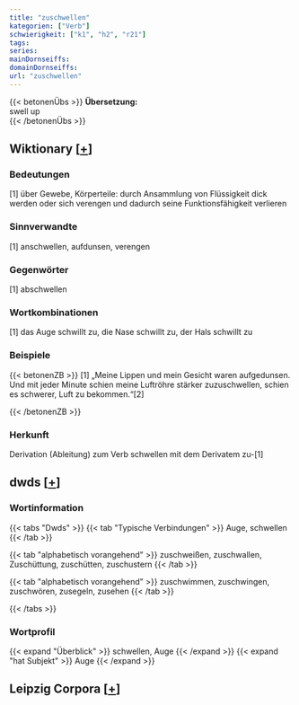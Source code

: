```yaml
---
title: "zuschwellen"
kategorien: ["Verb"]
schwierigkeit: ["k1", "h2", "r21"]
tags:
series:
mainDornseiffs:
domainDornseiffs:
url: "zuschwellen"
---
```


{{< betonenÜbs >}}
**Übersetzung:**  
swell up  
{{< /betonenÜbs >}}

## Wiktionary [[+](https://de.wiktionary.org/wiki/zuschwellen)]

### Bedeutungen
[1] über Gewebe, Körperteile: durch Ansammlung von Flüssigkeit dick werden oder sich verengen und dadurch seine Funktionsfähigkeit verlieren  

### Sinnverwandte
[1] anschwellen, aufdunsen, verengen  

### Gegenwörter
[1] abschwellen  

### Wortkombinationen
[1] das Auge schwillt zu, die Nase schwillt zu, der Hals schwillt zu  

### Beispiele
{{< betonenZB >}}
[1] „Meine Lippen und mein Gesicht waren aufgedunsen. Und mit jeder Minute schien meine Luftröhre stärker zuzuschwellen, schien es schwerer, Luft zu bekommen.“[2]  

{{< /betonenZB >}}
### Herkunft
Derivation (Ableitung) zum Verb schwellen mit dem Derivatem zu-[1]  



## dwds [[+](https://www.dwds.de/wb/zuschwellen)]

### Wortinformation
{{< tabs "Dwds" >}}
{{< tab "Typische Verbindungen" >}}
Auge, schwellen
{{< /tab >}}

{{< tab "alphabetisch vorangehend" >}}
zuschweißen, zuschwallen, Zuschüttung, zuschütten, zuschustern
{{< /tab >}}

{{< tab "alphabetisch vorangehend" >}}
zuschwimmen, zuschwingen, zuschwören, zusegeln, zusehen
{{< /tab >}}

{{< /tabs >}}

### Wortprofil
{{< expand "Überblick" >}} schwellen, Auge {{< /expand >}}
{{< expand "hat Subjekt" >}} Auge {{< /expand >}}

## Leipzig Corpora [[+](https://corpora.uni-leipzig.de/en/res?word=zuschwellen&corpusId=deu_newscrawl-public_2018)]

